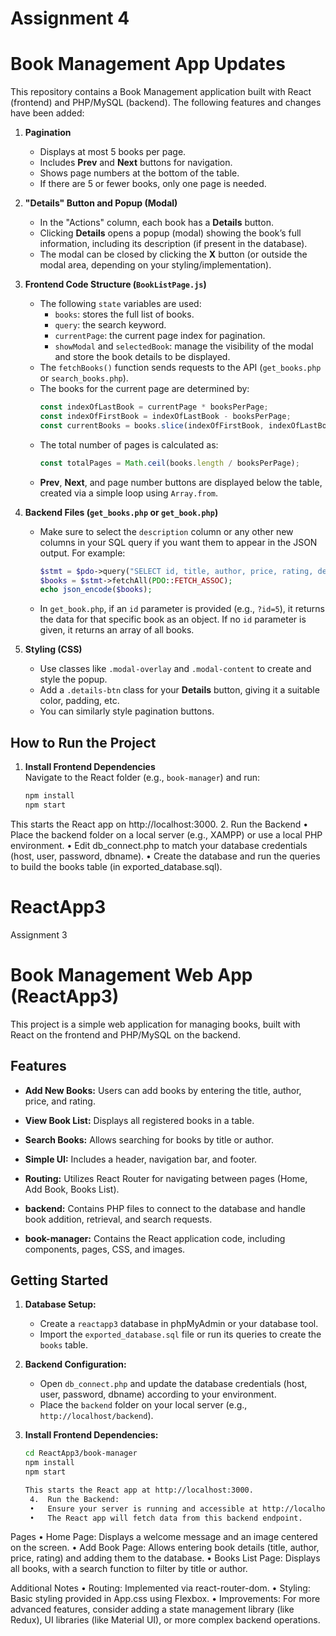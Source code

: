 # Assignment 4
# Book Management App Updates

This repository contains a Book Management application built with React (frontend) and PHP/MySQL (backend). The following features and changes have been added:

1. **Pagination**  
   - Displays at most 5 books per page.
   - Includes **Prev** and **Next** buttons for navigation.
   - Shows page numbers at the bottom of the table.
   - If there are 5 or fewer books, only one page is needed.

2. **"Details" Button and Popup (Modal)**  
   - In the "Actions" column, each book has a **Details** button.
   - Clicking **Details** opens a popup (modal) showing the book’s full information, including its description (if present in the database).
   - The modal can be closed by clicking the **X** button (or outside the modal area, depending on your styling/implementation).

3. **Frontend Code Structure (`BookListPage.js`)**  
   - The following `state` variables are used:
     - `books`: stores the full list of books.  
     - `query`: the search keyword.  
     - `currentPage`: the current page index for pagination.  
     - `showModal` and `selectedBook`: manage the visibility of the modal and store the book details to be displayed.
   - The `fetchBooks()` function sends requests to the API (`get_books.php` or `search_books.php`).
   - The books for the current page are determined by:
     ```js
     const indexOfLastBook = currentPage * booksPerPage;
     const indexOfFirstBook = indexOfLastBook - booksPerPage;
     const currentBooks = books.slice(indexOfFirstBook, indexOfLastBook);
     ```
   - The total number of pages is calculated as:
     ```js
     const totalPages = Math.ceil(books.length / booksPerPage);
     ```
   - **Prev**, **Next**, and page number buttons are displayed below the table, created via a simple loop using `Array.from`.

4. **Backend Files (`get_books.php` or `get_book.php`)**  
   - Make sure to select the `description` column or any other new columns in your SQL query if you want them to appear in the JSON output. For example:
     ```php
     $stmt = $pdo->query("SELECT id, title, author, price, rating, description FROM books ORDER BY id DESC");
     $books = $stmt->fetchAll(PDO::FETCH_ASSOC);
     echo json_encode($books);
     ```
   - In `get_book.php`, if an `id` parameter is provided (e.g., `?id=5`), it returns the data for that specific book as an object. If no `id` parameter is given, it returns an array of all books.

5. **Styling (CSS)**  
   - Use classes like `.modal-overlay` and `.modal-content` to create and style the popup.
   - Add a `.details-btn` class for your **Details** button, giving it a suitable color, padding, etc.
   - You can similarly style pagination buttons.

## How to Run the Project

1. **Install Frontend Dependencies**  
   Navigate to the React folder (e.g., `book-manager`) and run:
   ```bash
   npm install
   npm start

This starts the React app on http://localhost:3000.
	2.	Run the Backend
	•	Place the backend folder on a local server (e.g., XAMPP) or use a local PHP environment.
	•	Edit db_connect.php to match your database credentials (host, user, password, dbname).
	•	Create the database and run the queries to build the books table (in exported_database.sql).

 


 
# ReactApp3
Assignment 3


# Book Management Web App (ReactApp3)

This project is a simple web application for managing books, built with React on the frontend and PHP/MySQL on the backend.

## Features

- **Add New Books:** Users can add books by entering the title, author, price, and rating.
- **View Book List:** Displays all registered books in a table.
- **Search Books:** Allows searching for books by title or author.
- **Simple UI:** Includes a header, navigation bar, and footer.
- **Routing:** Utilizes React Router for navigating between pages (Home, Add Book, Books List).

- **backend:** Contains PHP files to connect to the database and handle book addition, retrieval, and search requests.
- **book-manager:** Contains the React application code, including components, pages, CSS, and images.

## Getting Started

1. **Database Setup:**
   - Create a `reactapp3` database in phpMyAdmin or your database tool.
   - Import the `exported_database.sql` file or run its queries to create the `books` table.

2. **Backend Configuration:**
   - Open `db_connect.php` and update the database credentials (host, user, password, dbname) according to your environment.
   - Place the `backend` folder on your local server (e.g., `http://localhost/backend`).

3. **Install Frontend Dependencies:**
   ```bash
   cd ReactApp3/book-manager
   npm install
   npm start

   This starts the React app at http://localhost:3000.
	4.	Run the Backend:
	•	Ensure your server is running and accessible at http://localhost/backend.
	•	The React app will fetch data from this backend endpoint.

Pages
	•	Home Page: Displays a welcome message and an image centered on the screen.
	•	Add Book Page: Allows entering book details (title, author, price, rating) and adding them to the database.
	•	Books List Page: Displays all books, with a search function to filter by title or author.

Additional Notes
	•	Routing: Implemented via react-router-dom.
	•	Styling: Basic styling provided in App.css using Flexbox.
	•	Improvements: For more advanced features, consider adding a state management library (like Redux), UI libraries (like Material UI), or more complex backend operations.

